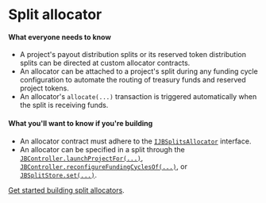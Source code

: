 # Split allocator

#### What everyone needs to know

* A project's payout distribution splits or its reserved token distribution splits can be directed at custom allocator contracts.
* An allocator can be attached to a project's split during any funding cycle configuration to automate the routing of treasury funds and reserved project tokens. 
* An allocator's `allocate(...)` transaction is triggered automatically when the split is receiving funds.

#### What you'll want to know if you're building

* An allocator contract must adhere to the [`IJBSplitsAllocator`](/dev/api/interfaces/ijbsplitallocator.md) interface. 
* An allocator can be specified in a split through the [`JBController.launchProjectFor(...)`](/dev/api/contracts/or-controllers/jbcontroller/write/launchprojectfor.md), [`JBController.reconfigureFundingCyclesOf(...)`](/dev/api/contracts/or-controllers/jbcontroller/write/reconfigurefundingcyclesof.md), or [`JBSplitStore.set(...)`](/dev/api/contracts/jbsplitsstore/write/set.md).

[Get started building split allocators](/dev/build/treasury-extensions/split-allocator.md).

